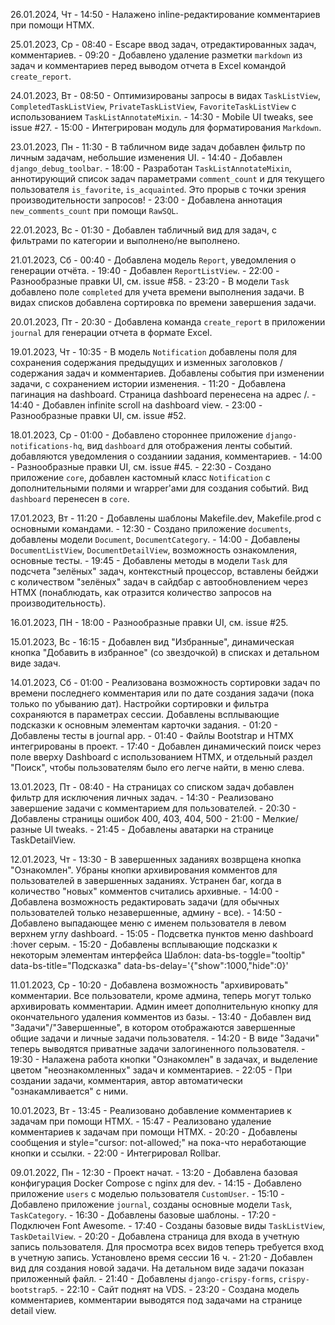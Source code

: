 26.01.2024, Чт
    - 14:50 - Налажено inline-редактирование комментариев при помощи HTMX.

25.01.2023, Ср
    - 08:40 - Escape ввод задач, отредактированных задач, комментариев.
    - 09:20 - Добавлено удаление разметки `markdown` из задач и комментариев перед выводом отчета в Excel командой
            `create_report`.

24.01.2023, Вт
    - 08:50 - Оптимизированы запросы в видах `TaskListView`, `CompletedTaskListView`, `PrivateTaskListView`,
            `FavoriteTaskListView` с использованием `TaskListAnnotateMixin`.
    - 14:30 - Mobile UI tweaks, see issue #27.
    - 15:00 - Интегрирован модуль для форматирования `Markdown`.

23.01.2023, Пн
    - 11:30 - В табличном виде задач добавлен фильтр по личным задачам, небольшие изменения UI.
    - 14:40 - Добавлен `django_debug_toolbar`.
    - 18:00 - Разработан `TaskListAnnotateMixin`, аннотирующий список задач параметрами `comment_count` и для
            текущего пользователя `is_favorite`, `is_acquainted`. Это прорыв с точки зрения производительности запросов!
    - 23:00 - Добавлена аннотация `new_comments_count` при помощи `RawSQL`.

22.01.2023, Вс
    - 01:30 - Добавлен табличный вид для задач, с фильтрами по категории и выполнено/не выполнено.

21.01.2023, Сб
    - 00:40 - Добавлена модель `Report`, уведомления о генерации отчёта.
    - 19:40 - Добавлен `ReportListView`.
    - 22:00 - Разнообразные правки UI, см. issue #58.
    - 23:20 - В модели `Task` добавлено поле `completed` для учета времени выполнения задачи. В видах списков добавлена
            сортировка по времени завершения задачи.

20.01.2023, Пт
    - 20:30 - Добавлена команда `create_report` в приложении `journal`  для генерации отчета в формате Excel.

19.01.2023, Чт
    - 10:35 - В модель `Notification` добавлены поля для сохранения содержания предыдущих и изменных заголовков /
            содержания задач и комментариев. Добавлены события при изменении задачи, с сохранением истории изменения.
    - 11:20 - Добавлена пагинация на dashboard. Страница dashboard перенесена на адрес /.
    - 14:40 - Добавлен infinite scroll на dashboard view.
    - 23:00 - Разнообразные правки UI, см. issue #52.

18.01.2023, Ср
    - 01:00 - Добавлено стороннее приложение `django-notifications-hq`, вид `dashboard` для отображения ленты событий.
            добавляются уведомления о созданиии задания, комментариев.
    - 14:00 - Разнообразные правки UI, см. issue #45.
    - 22:30 - Создано приложение `core`, добавлен кастомный класс `Notification` с дополнительными полями и wrapper'ами
            для создания событий. Вид `dashboard` перенесен в `core`.

17.01.2023, Вт
    - 11:20 - Добавлены шаблоны Makefile.dev, Makefile.prod с основными командами.
    - 12:30 - Создано приложение `documents`, добавлены модели `Document`, `DocumentCategory`.
    - 14:00 - Добавлены `DocumentListView`, `DocumentDetailView`, возможность ознакомления, основные тесты.
    - 19:45 - Добавлены методы в модели `Task` для подсчета "зелёных" задач, контекстный процессор, вставлены бейджи
            с количеством "зелёных" задач в сайдбар с автообновлением через HTMX (понаблюдать, как отразится количество
            запросов на производительность).

16.01.2023, ПН
    - 18:00 - Разнообразные правки UI, см. issue #25.

15.01.2023, Вс
    - 16:15 - Добавлен вид "Избранные", динамическая кнопка "Добавить в избранное" (со звездочкой) в списках и детальном
            виде задач.

14.01.2023, Сб
    - 01:00 - Реализована возможность сортировки задач по времени последнего комментария или по дате создания задачи
            (пока только по убыванию дат). Настройки сортировки и фильтра сохраняются в параметрах сессии. Добавлены
            всплывающие подсказки к основным элементам карточки задания.
    - 01:20 - Добавлены тесты в journal app.
    - 01:40 - Файлы Bootstrap и HTMX интегрированы в проект.
    - 17:40 - Добавлен динамический поиск через поле вверху Dashboard c использованием HTMX, и отдельный раздел "Поиск",
            чтобы пользователям было его легче найти, в меню слева.

13.01.2023, Пт
    - 08:40 - На страницах со списком задач добавлен фильтр для исключения личных задач.
    - 14:30 - Реализовано завершение задачи с комментарием для пользователей.
    - 20:30 - Добавлены страницы ошибок 400, 403, 404, 500
    - 21:00 - Мелкие/разные UI tweaks.
    - 21:45 - Добавлены аватарки на странице TaskDetailView.

12.01.2023, Чт
    - 13:30 - В завершенных заданиях возврщена кнопка "Ознакомлен". Убраны кнопки архивирования комментов для
            пользователей в завершенных заданиях. Устранен баг, когда в количество "новых" комментов считались архивные.
    - 14:00 - Добавлена возможность редактировать задачи (для обычных пользователей только незавершенные, админу - все).
    - 14:50 - Добавлено выпадающее меню с именем пользователя в левом верхнем углу dashboard.
    - 15:05 - Подсветка пунктов меню dashboard :hover серым.
    - 15:20 - Добавлены всплывающие подсказки к некоторым элементам интерфейса
            Шаблон: data-bs-toggle="tooltip" data-bs-title="Подсказка" data-bs-delay='{"show":1000,"hide":0}'

11.01.2023, Ср
    - 10:20 - Добавлена возможность "архивировать" комментарии. Все пользователи, кроме админа, теперь могут только
            архивировать комментарии. Админ имеет дополнительную кнопку для окончательного удаления комментов из базы.
    - 13:40 - Добавлен вид "Задачи"/"Завершенные", в котором отображаются завершенные общие задачи и личные задачи
            пользователя.
    - 14:20 - В виде "Задачи" теперь выводятся приватные задачи залогиненного пользователя.
    - 19:30 - Налажена работа кнопки "Ознакомлен" в задачах, и выделение цветом "неознакомленных" задач и комментариев.
    - 22:05 - При создании задачи, комментария, автор автоматически "ознакамливается" с ними.

10.01.2023, Вт
    - 13:45 - Реализовано добавление комментариев к задачам при помощи HTMX.
    - 15:47 - Реализовано удаление комментариев к задачам при помощи HTMX.
    - 20:20 - Добавлены сообщения и style="cursor: not-allowed;" на пока-что неработающие кнопки и ссылки.
    - 22:00 - Интегрировал Rollbar.

09.01.2022, Пн
    - 12:30 - Проект начат.
    - 13:20 - Добавлена базовая конфигурация Docker Compose с nginx для dev.
    - 14:15 - Добавлено приложение `users` с моделью пользователя `CustomUser`.
    - 15:10 - Добавлено приложение `journal`, созданы основные модели `Task`, `TaskCategory`.
    - 16:30 - Добавлены базовые шаблоны.
    - 17:20 - Подключен Font Awesome.
    - 17:40 - Созданы базовые виды `TaskListView`, `TaskDetailView`.
    - 20:20 - Добавлена страница для входа в учетную запись пользователя. Для просмотра всех видов теперь требуется
            вход в учетную запись. Установлено время сессии 16 ч.
    - 21:20 - Добавлен вид для создания новой задачи. На детальном виде задачи показан приложенный файл.
    - 21:40 - Добавлены `django-crispy-forms`, `crispy-bootstrap5`.
    - 22:10 - Сайт поднят на VDS.
    - 23:20 - Создана модель комментариев, комментарии выводятся под задачами на странице detail view.